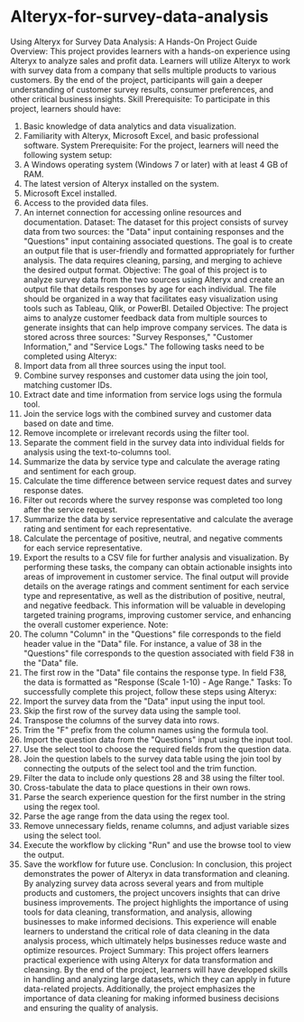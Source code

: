 # Alteryx-for-survey-data-analysis
Using Alteryx for Survey Data Analysis: A Hands-On Project Guide 
Overview: This project provides learners with a hands-on experience using Alteryx to 
analyze sales and profit data. Learners will utilize Alteryx to work with survey data from a 
company that sells multiple products to various customers. By the end of the project, 
participants will gain a deeper understanding of customer survey results, consumer 
preferences, and other critical business insights. 
Skill Prerequisite: To participate in this project, learners should have: 
1. Basic knowledge of data analytics and data visualization. 
2. Familiarity with Alteryx, Microsoft Excel, and basic professional software. 
System Prerequisite: For the project, learners will need the following system setup: 
1. A Windows operating system (Windows 7 or later) with at least 4 GB of RAM. 
2. The latest version of Alteryx installed on the system. 
3. Microsoft Excel installed. 
4. Access to the provided data files. 
5. An internet connection for accessing online resources and documentation. 
Dataset: The dataset for this project consists of survey data from two sources: the "Data" 
input containing responses and the "Questions" input containing associated questions. 
The goal is to create an output file that is user-friendly and formatted appropriately for 
further analysis. The data requires cleaning, parsing, and merging to achieve the desired 
output format. 
Objective: The goal of this project is to analyze survey data from the two sources using 
Alteryx and create an output file that details responses by age for each individual. The file 
should be organized in a way that facilitates easy visualization using tools such as Tableau, 
Qlik, or PowerBI. 
Detailed Objective: The project aims to analyze customer feedback data from multiple 
sources to generate insights that can help improve company services. The data is stored 
across three sources: "Survey Responses," "Customer Information," and "Service Logs." The 
following tasks need to be completed using Alteryx: 
1. Import data from all three sources using the input tool. 
2. Combine survey responses and customer data using the join tool, matching 
customer IDs. 
3. Extract date and time information from service logs using the formula tool. 
4. Join the service logs with the combined survey and customer data based on date 
and time. 
5. Remove incomplete or irrelevant records using the filter tool. 
6. Separate the comment field in the survey data into individual fields for analysis 
using the text-to-columns tool. 
7. Summarize the data by service type and calculate the average rating and sentiment 
for each group. 
8. Calculate the time difference between service request dates and survey response 
dates. 
9. Filter out records where the survey response was completed too long after the 
service request. 
10. Summarize the data by service representative and calculate the average rating and 
sentiment for each representative. 
11. Calculate the percentage of positive, neutral, and negative comments for each 
service representative. 
12. Export the results to a CSV file for further analysis and visualization. 
By performing these tasks, the company can obtain actionable insights into areas of 
improvement in customer service. The final output will provide details on the average 
ratings and comment sentiment for each service type and representative, as well as the 
distribution of positive, neutral, and negative feedback. This information will be valuable in 
developing targeted training programs, improving customer service, and enhancing the 
overall customer experience. 
Note: 
1. The column "Column" in the "Questions" file corresponds to the field header value 
in the "Data" file. For instance, a value of 38 in the "Questions" file corresponds to 
the question associated with field F38 in the "Data" file. 
2. The first row in the "Data" file contains the response type. In field F38, the data is 
formatted as "Response (Scale 1-10) - Age Range." 
Tasks: To successfully complete this project, follow these steps using Alteryx: 
1. Import the survey data from the "Data" input using the input tool. 
2. Skip the first row of the survey data using the sample tool. 
3. Transpose the columns of the survey data into rows. 
4. Trim the "F" prefix from the column names using the formula tool. 
5. Import the question data from the "Questions" input using the input tool. 
6. Use the select tool to choose the required fields from the question data. 
7. Join the question labels to the survey data table using the join tool by connecting the 
outputs of the select tool and the trim function. 
8. Filter the data to include only questions 28 and 38 using the filter tool. 
9. Cross-tabulate the data to place questions in their own rows. 
10. Parse the search experience question for the first number in the string using the 
regex tool. 
11. Parse the age range from the data using the regex tool. 
12. Remove unnecessary fields, rename columns, and adjust variable sizes using the 
select tool. 
13. Execute the workflow by clicking "Run" and use the browse tool to view the output. 
14. Save the workflow for future use. 
Conclusion: In conclusion, this project demonstrates the power of Alteryx in data 
transformation and cleaning. By analyzing survey data across several years and from 
multiple products and customers, the project uncovers insights that can drive business 
improvements. The project highlights the importance of using tools for data cleaning, 
transformation, and analysis, allowing businesses to make informed decisions. 
This experience will enable learners to understand the critical role of data cleaning in the 
data analysis process, which ultimately helps businesses reduce waste and optimize 
resources. 
Project Summary: This project offers learners practical experience with using Alteryx for 
data transformation and cleansing. By the end of the project, learners will have developed 
skills in handling and analyzing large datasets, which they can apply in future data-related 
projects. Additionally, the project emphasizes the importance of data cleaning for making 
informed business decisions and ensuring the quality of analysis.
